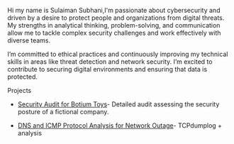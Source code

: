 Hi my name is Sulaiman Subhani,I'm passionate about cybersecurity and driven by a desire to protect people and organizations from digital threats. My strengths in analytical thinking, problem-solving, and communication allow me to tackle complex security challenges and work effectively with diverse teams.

I’m committed to ethical practices and continuously improving my technical skills in areas like threat detection and network security. I’m excited to contribute to securing digital environments and ensuring that data is protected.

Projects
- [Security Audit for Botium Toys](https://github.com/Aizensosuke13/security-audit)- Detailed audit assessing the security posture of a fictional company.

- [DNS and ICMP Protocol Analysis for Network Outage](https://github.com/Aizensosuke13/DNS-and-ICMP-Protocol-Analysis-for-Network-Outage)- TCPdumplog + analysis
  






